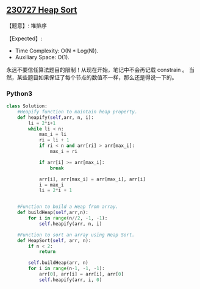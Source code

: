 ## [230727 Heap Sort](https://practice.geeksforgeeks.org/problems/heap-sort/1)

【题意】: 堆排序

【Expected】:
- Time Complexity: O(N * Log(N)).
- Auxiliary Space: O(1).

永远不要信任算法题目的限制！从现在开始，笔记中不会再记载 constrain 。
当然，某些题目如果保证了每个节点的数值不一样，那么还是得说一下的。

### Python3

```py
class Solution:
    #Heapify function to maintain heap property.
    def heapify(self,arr, n, i):
        li = 2*i+1
        while li < n:
            max_i = li
            ri = li + 1
            if ri < n and arr[ri] > arr[max_i]:
                max_i = ri

            if arr[i] >= arr[max_i]:
                break

            arr[i], arr[max_i] = arr[max_i], arr[i]
            i = max_i
            li = 2*i + 1


    #Function to build a Heap from array.
    def buildHeap(self,arr,n):
        for i in range(n//2, -1, -1):
            self.heapify(arr, n, i)

    #Function to sort an array using Heap Sort.
    def HeapSort(self, arr, n):
        if n < 2:
            return

        self.buildHeap(arr, n)
        for i in range(n-1, -1, -1):
            arr[0], arr[i] = arr[i], arr[0]
            self.heapify(arr, i, 0)
```